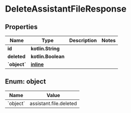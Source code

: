 
# DeleteAssistantFileResponse

## Properties
| Name | Type | Description | Notes |
| ------------ | ------------- | ------------- | ------------- |
| **id** | **kotlin.String** |  |  |
| **deleted** | **kotlin.Boolean** |  |  |
| **&#x60;object&#x60;** | [**inline**](#&#x60;Object&#x60;) |  |  |


<a id="`Object`"></a>
## Enum: object
| Name | Value |
| ---- | ----- |
| &#x60;object&#x60; | assistant.file.deleted |



